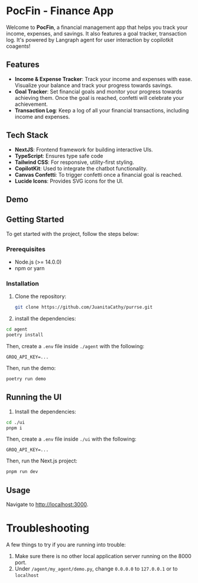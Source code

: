 # PocFin - Finance App

Welcome to **PocFin**, a financial management app that helps you track your income, expenses, and savings. It also features a goal tracker, transaction log.
It's powered by Langraph agent for user interaction by copilotkit coagents!

## Features

- **Income & Expense Tracker**: Track your income and expenses with ease. Visualize your balance and track your progress towards savings.
- **Goal Tracker**: Set financial goals and monitor your progress towards achieving them. Once the goal is reached, confetti will celebrate your achievement.
- **Transaction Log**: Keep a log of all your financial transactions, including income and expenses.

## Tech Stack

- **NextJS**: Frontend framework for building interactive UIs.
- **TypeScript**: Ensures type safe code
- **Tailwind CSS**: For responsive, utility-first styling.
- **CopilotKit**: Used to integrate the chatbot functionality.
- **Canvas Confetti**: To trigger confetti once a financial goal is reached.
- **Lucide Icons**: Provides SVG icons for the UI.

## Demo



## Getting Started

To get started with the project, follow the steps below:

### Prerequisites

- Node.js (>= 14.0.0)
- npm or yarn

### Installation

1. Clone the repository:

   ```bash
   git clone https://github.com/JuanitaCathy/purrse.git
   ```

2. install the dependencies:

```sh
cd agent
poetry install
```

Then, create a `.env` file inside `./agent` with the following:

```
GROQ_API_KEY=...
```

Then, run the demo:

```sh
poetry run demo
```

## Running the UI

1. Install the dependencies:

```sh
cd ./ui
pnpm i
```

Then, create a `.env` file inside `./ui` with the following:

```
GROQ_API_KEY=...
```

Then, run the Next.js project:

```sh
pnpm run dev
```

## Usage

Navigate to [http://localhost:3000](http://localhost:3000).


# Troubleshooting

A few things to try if you are running into trouble:

1. Make sure there is no other local application server running on the 8000 port.
2. Under `/agent/my_agent/demo.py`, change `0.0.0.0` to `127.0.0.1` or to `localhost`
